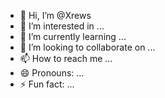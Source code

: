 - 👋 Hi, I’m @Xrews
- 👀 I’m interested in ...
- 🌱 I’m currently learning ...
- 💞️ I’m looking to collaborate on ...
- 📫 How to reach me ...
- 😄 Pronouns: ...
- ⚡ Fun fact: ...

<!---
Xrews/Xrews is a ✨ special ✨ repository because its `README.md` (this file) appears on your GitHub profile.
You can click the Preview link to take a look at your changes.
--->
